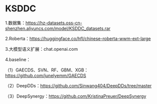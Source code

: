 # KSDDC

1.数据集：https://hz-datasets.oss-cn-shenzhen.aliyuncs.com/model/KSDDC_datasets.rar

2.Roberta：https://huggingface.co/hfl/chinese-roberta-wwm-ext-large

3.大模型语义扩展：chat.openai.com

4.baseline：

（1）GAECDS、SVN、RF、GBM、XGB：https://github.com/junelyemm/GAECDS

（2）DeepDDs：https://github.com/Sinwang404/DeepDDs/tree/master

（3）DeepSynergy：https://github.com/KristinaPreuer/DeepSynergy
